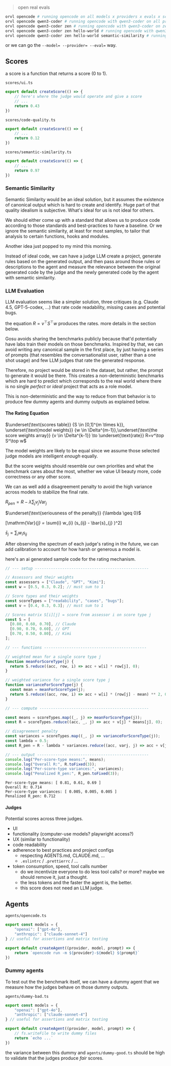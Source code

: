 > open real evals
```bash
orvl opencode # running opencode on all models x providers x evals x scores
orvl opencode qwen3-coder # running opencode with qwen3-coder on all providers x evals x scores
orvl opencode qwen3-coder zen # running opencode with qwen3-coder on zen with all evals x scores
orvl opencode qwen3-coder zen hello-world # running opencode with qwen3-coder on zen the hello-world eval with all scores
orvl opencode qwen3-coder zen hello-world semantic-similarity # running opencode with qwen3-coder on zen the hello-world eval with all scores
```

or we can go the `--model= --provider= --eval=` way.
## Scores
a score is a function that returns a score (0 to 1).

`scores/ui.ts`
```typescript
export default createScore(() => { 
	// here's where the judge would operate and give a score
	// ...
	return 0.43 
})
```

`scores/code-quality.ts`
```typescript
export default createScore(() => { 
	// ...
	return 0.12
})
```

`scores/semantic-similarity.ts`
```typescript
export default createScore(() => { 
	// ...
	return 0.97
})
```

### Semantic Similarity 
Semantic Similarity would be an ideal solution, but it assumes the existence of canonical output which is hard to create and identify. Huge part of that quality idealism is subjective. What's ideal for us is not ideal for others.   

We should either come up with a standard that allows us to produce code according to those standards and best-practices to have a baseline. Or we ignore the semantic similarity, at least for most samples, to tailor that analysis to certain functions, hooks and modules.   

Another idea just popped to my mind this morning. 

Instead of ideal code, we can have a judge LLM create a project, generate rules based on the generated output, and then pass around those rules or descriptions to the agent and measure the relevance between the original generated code by the judge and the newly generated code by the agent with semantic similarity.

### LLM Evaluation

LLM evaluation seems like a simpler solution, three critiques (e.g. Claude 4.5, GPT-5-codex, ...) that rate code readability, missing cases and potential bugs. 

the equation $R=v^\top S^\top w$ produces the rates. more details in the section below. 

Gosu avoids sharing the benchmarks publicly because that'd potentially have labs train their models on those benchmarks. Inspired by that, we can avoid writing any canonical sample in the first place, by just having a series of prompts (that resembles the conversationalist user, rather than a one shot usage) and few LLM judges that rate the generated response.  

Therefore, no project would be stored in the dataset, but rather, the prompt to generate it would be there. This creates a non-deterministic benchmarks which are hard to predict which corresponds to the real world where there is no single _perfect_ or _ideal_ project that acts as a role model. 

This is non-deterministic and the way to reduce from that behavior is to produce few dummy agents and dummy outputs as explained below.  

#### The Rating Equation

$\underset{\text{scores table}} {S \in [0,1]^{m \times k}}, \underset{\text{model weights}} {w \in \Delta^{m-1}},\underset{\text{the score weights array}} {v \in \Delta^{k-1}} \to \underset{\text{rate}} R=v^\top S^\top w$

The model weights are likely to be equal since we assume those selected judge models are intelligent _enough_ equally.  

But the score weights should resemble our own priorities and what the benchmark cares about the most, whether we value UI beauty more, code correctness or any other score.   

We can as well add a disagreement penalty to avoid the high variance across models to stabilize the final rate.


$R_{pen}= R - \lambda\sum_{j} v_{j} \mathrm{Var}_{j}$

$\underset{\text{seriousness of the penalty}} {\lambda \geq 0}$

\[\mathrm{Var}_{j} = \sum_{i} w_{i} (s_{ij} - \bar{s}_{j} )^2\]

$\bar{s}_{j}=\sum_{i} w_{i} s_{ij}$

After observing the spectrum of each judge's rating in the future, we can add calibration to account for how harsh or generous a model is.  

here's an ai generated sample code for the rating mechanism. 

```javascript
// --- setup --------------------------------------------------

// Assessors and their weights
const assessors = ["Claude", "GPT", "Kimi"];
const w = [0.5, 0.3, 0.2]; // must sum to 1

// Score types and their weights
const scoreTypes = ["readability", "cases", "bugs"];
const v = [0.4, 0.3, 0.3]; // must sum to 1

// Scores matrix S[i][j] = score from assessor i on score type j
const S = [
  [0.80, 0.60, 0.70], // Claude
  [0.90, 0.70, 0.60], // GPT
  [0.70, 0.50, 0.80], // Kimi
];

// --- functions ---------------------------------------------

// weighted mean for a single score type j
function meanForScoreType(j) {
  return S.reduce((acc, row, i) => acc + w[i] * row[j], 0);
}

// weighted variance for a single score type j
function varianceForScoreType(j) {
  const mean = meanForScoreType(j);
  return S.reduce((acc, row, i) => acc + w[i] * (row[j] - mean) ** 2, 0);
}

// --- compute ------------------------------------------------

const means = scoreTypes.map((_, j) => meanForScoreType(j));
const R = scoreTypes.reduce((acc, _, j) => acc + v[j] * means[j], 0);

// disagreement penalty
const variances = scoreTypes.map((_, j) => varianceForScoreType(j));
const lambda = 0.5;
const R_pen = R - lambda * variances.reduce((acc, varj, j) => acc + v[j] * varj, 0);

// --- output -------------------------------------------------
console.log("Per-score-type means:", means);
console.log("Overall R:", R.toFixed(3));
console.log("Per-score-type variances:", variances);
console.log("Penalized R_pen:", R_pen.toFixed(3));
```

```
Per-score-type means: [ 0.81, 0.61, 0.69 ]
Overall R: 0.714
Per-score-type variances: [ 0.005, 0.005, 0.005 ]
Penalized R_pen: 0.712
```


#### Judges
Potential scores across three judges.

- UI 
- functionality (computer-use models? playwright access?)
- UX (similar to functionality)
- code readability
- adherence to best practices and project configs
	- respecting AGENTS.md, CLAUDE.md, ...
	- `.eslintrc` / `.prettierrc` / ...
- token consumption, speed, tool calls number  
	- do we incentivize everyone to do less tool calls? or more? maybe we should remove it, just a thought. 
	- the less tokens and the faster the agent is, the better. 
	- this score does not need an LLM judge. 

## Agents

`agents/opencode.ts`
```typescript
export const models = {
	"openai": ["gpt-4o"],
	"anthropic": ["claude-sonnet-4"]
} // useful for assertions and matrix testing  

export default createAgent((provider, model, prompt) => {
	return `opencode run -m ${provider}-${model} ${prompt}`
})
```

### Dummy agents

To test out the the benchmark itself, we can have a dummy agent that we measure how the judges behave on those dummy outputs.

`agents/dummy-bad.ts`
```typescript
export const models = {
	"openai": ["gpt-4o"],
	"anthropic": ["claude-sonnet-4"]
} // useful for assertions and matrix testing  

export default createAgent((provider, model, prompt) => {
	// fs.writeFile to write dummy files	
	return `echo ...`
})
```

the variance between this dummy and `agents/dummy-good.ts` should be high to validate that the judges produce _fair_ scores. 

